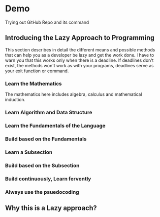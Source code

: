 # Demo


Trying out GitHub Repo and its command

## Introducing the Lazy Approach to Programming

This section describes in detail the different means and possible methods that can help you as a developer be lazy and get the work done. I have to warn you that this works only when there is a deadline. If deadlines don't exist, the methods won't work as with your programs, deadlines serve as your exit function or command.

### Learn the Mathematics

The mathematics here includes algebra, calculus and mathematical induction.

### Learn Algorithm and Data Structure

### Learn the Fundamentals of the Language

### Build based on the Fundamentals

### Learn a Subsection

### Build based on the Subsection

### Build continuously, Learn fervently

### Always use the psuedocoding

## Why this is a Lazy approach?
